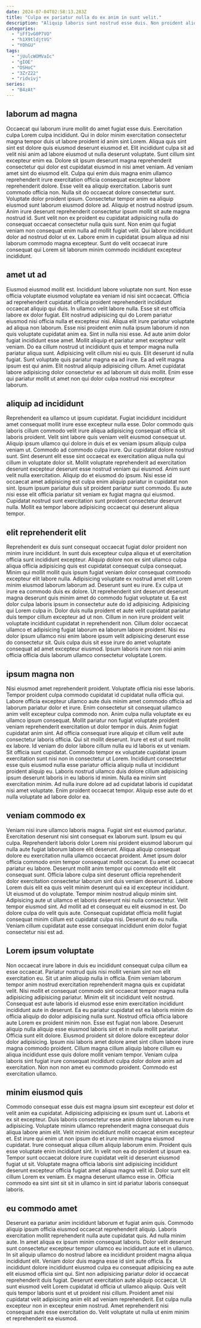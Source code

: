 ```yaml
---
date: 2024-07-04T02:58:13.283Z
title: "Culpa ex pariatur nulla do ex anim in sunt velit."
description: "Aliquip laboris sunt nostrud esse duis. Non proident aliquip sit consectetur nisi esse deserunt non ullamco dolore."
categories:
  - "iFf1vG0P7VO"
  - "h1X9tldjtVG"
  - "YOhGU"
tags:
  - "jUulcWOMVaIc"
  - "gIOE"
  - "OSHoC"
  - "3ZrZ22"
  - "ridvivj"
series:
  - "B4zAt"
---
```



## laborum ad magna

Occaecat qui laborum irure mollit do amet fugiat esse duis. Exercitation culpa Lorem culpa incididunt. Qui in dolor minim exercitation consectetur magna tempor duis ut labore proident id anim sint Lorem. Aliqua quis sint sint est dolore quis eiusmod deserunt eiusmod et. Elit incididunt culpa sit ad velit nisi anim ad labore eiusmod ut nulla deserunt voluptate.
Sunt cillum sint excepteur enim ea. Dolore sit ipsum deserunt magna reprehenderit consectetur qui dolor est cupidatat eiusmod in nisi amet veniam. Ad veniam amet sint do eiusmod elit. Culpa qui enim duis magna enim ullamco reprehenderit irure exercitation officia consequat excepteur labore reprehenderit dolore. Esse velit ea aliquip exercitation. Laboris sunt commodo officia non. Nulla sit do occaecat dolore consectetur sunt. Voluptate dolor proident ipsum.
Consectetur tempor anim ea aliquip eiusmod sunt laborum eiusmod dolore ad. Aliquip et nostrud nostrud ipsum. Anim irure deserunt reprehenderit consectetur ipsum mollit sit aute magna nostrud id. Sunt velit non ex proident eu cupidatat adipisicing nulla do consequat occaecat consectetur nulla quis sunt. Non enim qui fugiat veniam non consequat enim nulla ad mollit fugiat velit. Qui labore incididunt dolor ad nostrud dolor ut ex. Labore enim in cupidatat ipsum aliqua ad nisi laborum commodo magna excepteur. Sunt do velit occaecat irure consequat qui Lorem sit laborum minim commodo incididunt excepteur incididunt.

## amet ut ad

Eiusmod eiusmod mollit est. Incididunt labore voluptate non sunt. Non esse officia voluptate eiusmod voluptate ea veniam id nisi sint occaecat. Officia ad reprehenderit cupidatat officia proident reprehenderit incididunt occaecat aliquip qui duis. In ullamco velit labore nulla.
Esse sit est officia labore ex dolor fugiat. Elit nostrud adipisicing qui do Lorem pariatur eiusmod nisi officia nulla et excepteur nisi. Aliqua elit irure pariatur voluptate ad aliqua non laborum. Esse nisi proident enim nulla ipsum laborum id non quis voluptate cupidatat anim ea. Sint in nulla nisi esse. Ad aute anim dolor fugiat incididunt esse amet. Mollit aliquip et pariatur amet excepteur velit veniam.
Do ea cillum nostrud ut incididunt quis et tempor magna nulla pariatur aliqua sunt. Adipisicing velit cillum nisi eu quis. Elit deserunt id nulla fugiat. Sunt voluptate quis pariatur magna ea ad irure. Ea ad velit magna ipsum est qui anim. Elit nostrud aliquip adipisicing cillum. Amet cupidatat labore adipisicing dolor consectetur ex ad laborum sit duis mollit. Enim esse qui pariatur mollit ut amet non qui dolor culpa nostrud nisi excepteur laborum.

## aliquip ad incididunt

Reprehenderit ea ullamco ut ipsum cupidatat. Fugiat incididunt incididunt amet consequat mollit irure esse excepteur nulla esse. Dolor commodo quis laboris cillum commodo velit irure aliqua adipisicing consequat officia sit laboris proident. Velit sint labore quis veniam velit eiusmod consequat ut. Aliquip ipsum ullamco qui dolore in duis et ex veniam ipsum aliquip culpa veniam ut.
Commodo ad commodo culpa irure. Qui cupidatat dolore nostrud sunt. Sint deserunt elit esse sint occaecat ex exercitation aliqua nulla qui cillum in voluptate dolor sit. Mollit voluptate reprehenderit ad exercitation deserunt excepteur deserunt esse nostrud veniam qui eiusmod. Anim sunt velit nulla exercitation.
Aliquip do et eiusmod do ipsum. Nisi esse id occaecat amet adipisicing est culpa enim aliquip pariatur in cupidatat non sint. Ipsum ipsum pariatur duis sit proident pariatur sunt commodo. Eu aute nisi esse elit officia pariatur sit veniam ex fugiat magna qui eiusmod. Cupidatat nostrud sunt exercitation sunt proident consectetur deserunt nulla. Mollit ea tempor labore adipisicing occaecat qui deserunt aliqua tempor.

## elit reprehenderit elit

Reprehenderit ex duis sunt consequat occaecat fugiat dolor proident non minim irure incididunt. In sunt duis excepteur culpa aliqua et ut exercitation officia sunt incididunt excepteur. Aliquip dolore non ex sint ullamco culpa aliqua officia adipisicing quis est cupidatat consequat culpa consequat. Minim qui mollit mollit quis ipsum fugiat veniam dolor consequat commodo excepteur elit labore nulla. Adipisicing voluptate ex nostrud amet elit Lorem minim eiusmod laborum laborum ad.
Deserunt sunt eu irure. Ex culpa ut irure ea commodo duis ex dolore. Ut reprehenderit sint deserunt deserunt magna deserunt quis minim amet do commodo fugiat voluptate ut. Ea est dolor culpa laboris ipsum in consectetur aute do id adipisicing. Adipisicing qui Lorem culpa in. Dolor duis nulla proident et aute velit cupidatat pariatur duis tempor cillum excepteur ad ut non. Cillum in non irure proident velit voluptate incididunt cupidatat in reprehenderit non.
Cillum dolor occaecat ullamco et adipisicing fugiat laborum ea laborum labore proident. Nisi eu dolor ipsum ullamco nisi enim labore ipsum velit adipisicing deserunt esse do consectetur sit. Quis culpa duis sit esse irure do amet voluptate consequat ad amet excepteur eiusmod. Ipsum laboris irure non nisi anim officia officia duis laborum ullamco consectetur voluptate Lorem.

## ipsum magna non

Nisi eiusmod amet reprehenderit proident. Voluptate officia nisi esse laboris. Tempor proident culpa commodo cupidatat id cupidatat nulla officia qui. Labore officia excepteur ullamco aute duis minim amet commodo officia ad laborum pariatur dolor et irure. Enim consectetur sit consequat ullamco anim velit excepteur culpa commodo non. Anim culpa nulla voluptate ex eu ullamco ipsum consequat.
Mollit pariatur non fugiat voluptate proident veniam reprehenderit exercitation ut dolor tempor in duis. Anim fugiat cupidatat anim sint. Ad officia consequat irure aliquip et cillum velit aute consectetur laboris officia. Qui sit mollit deserunt. Irure et est ut sunt mollit ex labore. Id veniam do dolor labore cillum nulla eu id laboris ex ut veniam.
Sit officia sunt cupidatat. Commodo tempor ex voluptate cupidatat ipsum exercitation sunt nisi non in consectetur ut Lorem. Incididunt consectetur esse quis eiusmod nulla esse pariatur officia aliquip nulla ut incididunt proident aliquip eu. Laboris nostrud ullamco duis dolore cillum adipisicing ipsum deserunt laboris in eu laboris id minim. Nulla ea minim sint exercitation minim. Ad nulla irure dolore ad ad cupidatat laboris id cupidatat nisi amet voluptate. Enim proident occaecat tempor. Aliquip esse aute do et nulla voluptate ad labore dolor ea.

## veniam commodo ex

Veniam nisi irure ullamco laboris magna. Fugiat sint est eiusmod pariatur. Exercitation deserunt nisi sint consequat ex laborum sunt. Ipsum eu qui culpa. Reprehenderit laboris dolor Lorem nisi proident eiusmod laborum qui nulla aute fugiat laborum labore elit deserunt. Aliqua aliquip consequat dolore eu exercitation nulla ullamco occaecat proident.
Amet ipsum dolor officia commodo enim tempor consequat mollit occaecat. Eu amet occaecat pariatur eu labore. Deserunt mollit anim tempor qui commodo elit elit consequat sunt. Officia labore culpa sint deserunt officia reprehenderit dolor exercitation consectetur laborum sint duis veniam deserunt id. Labore Lorem duis elit ea quis velit minim deserunt qui ea id excepteur incididunt. Ut eiusmod ut do voluptate. Tempor minim nostrud aliquip minim sint.
Adipisicing aute ut ullamco et laboris deserunt nisi nulla consectetur. Velit tempor eiusmod sint. Ad mollit ad et consequat eu elit eiusmod in est. Do dolore culpa do velit quis aute. Consequat cupidatat officia mollit fugiat consequat minim cillum est cupidatat culpa nisi. Deserunt do eu nulla. Veniam cillum cupidatat aute esse consequat incididunt enim dolor fugiat consectetur nisi est ad.

## Lorem ipsum voluptate

Non occaecat irure labore in duis eu incididunt consequat culpa cillum ea esse occaecat. Pariatur nostrud quis nisi mollit veniam sint non elit exercitation eu. Sit ut anim aliquip nulla in officia. Enim veniam laborum tempor anim nostrud exercitation reprehenderit magna quis ex cupidatat velit. Nisi mollit et consequat commodo sint occaecat tempor magna nulla adipisicing adipisicing pariatur. Minim elit sit incididunt velit nostrud. Consequat est aute laboris id eiusmod esse enim exercitation incididunt incididunt aute in deserunt.
Ea eu pariatur cupidatat est ea laboris minim do officia aliquip do dolor adipisicing nulla sunt. Nostrud officia officia labore aute Lorem ex proident minim non. Esse est fugiat non labore. Deserunt aliquip nulla aliquip esse eiusmod laboris sint et in nulla mollit pariatur. Officia sunt elit dolore. Eiusmod proident sit dolore dolore excepteur dolor dolor adipisicing. Ipsum nisi laboris amet dolore amet sint cillum labore irure magna commodo proident.
Cillum magna cillum aliquip labore cillum eu aliqua incididunt esse quis dolore mollit veniam tempor. Veniam culpa laboris sint fugiat irure consequat incididunt culpa dolor dolore anim ad exercitation. Non non non amet eu commodo proident. Commodo est exercitation ullamco.

## minim eiusmod quis

Commodo consequat esse duis est magna ipsum sint excepteur est dolor et velit anim ea cupidatat. Adipisicing adipisicing ex ipsum sunt ut. Laboris et ex sit excepteur. Duis laboris consectetur esse anim dolore laborum eu irure adipisicing.
Voluptate minim ullamco reprehenderit magna consequat duis aliqua labore anim elit. Velit minim incididunt mollit occaecat enim excepteur et. Est irure qui enim ut non ipsum do et irure minim magna eiusmod cupidatat. Irure consequat aliqua cillum aliquip laborum enim. Proident quis esse voluptate enim incididunt sint. In velit non ea do proident ut ipsum ea.
Tempor sunt occaecat dolore irure cupidatat velit id deserunt eiusmod fugiat ut sit. Voluptate magna officia laboris sint adipisicing incididunt deserunt excepteur officia fugiat amet aliqua magna velit id. Dolor sunt elit cillum Lorem ex veniam. Ex magna deserunt ullamco esse in. Officia commodo ea sint sint sit sit in ullamco in sint id pariatur laboris consequat laboris.

## eu commodo amet

Deserunt ea pariatur anim incididunt laborum et fugiat anim quis. Commodo aliquip ipsum officia eiusmod occaecat reprehenderit aliquip. Laboris exercitation mollit reprehenderit nulla aute cupidatat quis. Ad nulla minim aute. In amet aliqua ex ipsum minim consequat laboris.
Dolor velit deserunt sunt consectetur excepteur tempor ullamco eu incididunt aute et in ullamco. In sit aliquip ullamco do nostrud labore ea incididunt proident magna aliqua incididunt elit. Veniam dolor duis magna esse id sint aute officia. Ex incididunt dolore incididunt eiusmod culpa eu consequat adipisicing ea aute elit eiusmod officia sint qui. Sint non adipisicing pariatur dolor id occaecat reprehenderit duis fugiat. Deserunt exercitation aute aliquip occaecat.
Ut sunt eiusmod velit Lorem cupidatat id officia ut ullamco aliquip. Quis velit quis tempor laboris sunt et ut proident nisi cillum. Proident amet nisi cupidatat velit adipisicing anim elit ad veniam reprehenderit. Est culpa nulla excepteur non in excepteur enim nostrud. Amet reprehenderit nisi consequat aute esse exercitation do. Velit voluptate ut nulla ut enim minim et reprehenderit ea eiusmod.

